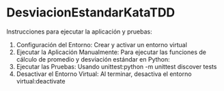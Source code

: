 # DesviacionEstandarKataTDD
Instrucciones para ejecutar la aplicación y pruebas:
1. Configuración del Entorno: Crear y activar un entorno virtual
2. Ejecutar la Aplicación Manualmente: Para ejecutar las funciones de cálculo de promedio y desviación estándar en Python:
3. Ejecutar las Pruebas: Usando unittest:python -m unittest discover tests
4. Desactivar el Entorno Virtual: Al terminar, desactiva el entorno virtual:deactivate




